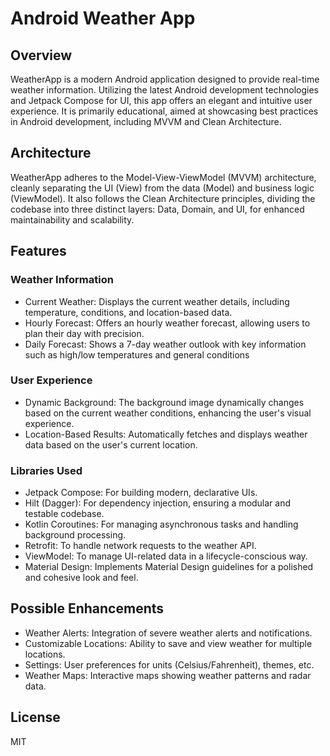 # Android Weather App
## Overview
WeatherApp is a modern Android application designed to provide real-time weather information. 
Utilizing the latest Android development technologies and Jetpack Compose for UI, this app offers an elegant and intuitive user experience. 
It is primarily educational, aimed at showcasing best practices in Android development, including MVVM and Clean Architecture.


## Architecture
WeatherApp adheres to the Model-View-ViewModel (MVVM) architecture, cleanly separating the UI (View) from the data (Model) and business logic (ViewModel). 
It also follows the Clean Architecture principles, dividing the codebase into three distinct layers: Data, Domain, and UI, for enhanced maintainability and scalability.

## Features

### Weather Information

- Current Weather: Displays the current weather details, including temperature, conditions, and location-based data.
- Hourly Forecast: Offers an hourly weather forecast, allowing users to plan their day with precision.
- Daily Forecast: Shows a 7-day weather outlook with key information such as high/low temperatures and general conditions

### User Experience

- Dynamic Background: The background image dynamically changes based on the current weather conditions, enhancing the user's visual experience.
- Location-Based Results: Automatically fetches and displays weather data based on the user's current location.

### Libraries Used
- Jetpack Compose: For building modern, declarative UIs.
- Hilt (Dagger): For dependency injection, ensuring a modular and testable codebase.
- Kotlin Coroutines: For managing asynchronous tasks and handling background processing.
- Retrofit: To handle network requests to the weather API.
- ViewModel: To manage UI-related data in a lifecycle-conscious way.
- Material Design: Implements Material Design guidelines for a polished and cohesive look and feel.

## Possible Enhancements
- Weather Alerts: Integration of severe weather alerts and notifications.
- Customizable Locations: Ability to save and view weather for multiple locations.
- Settings: User preferences for units (Celsius/Fahrenheit), themes, etc.
- Weather Maps: Interactive maps showing weather patterns and radar data.

## License

MIT
